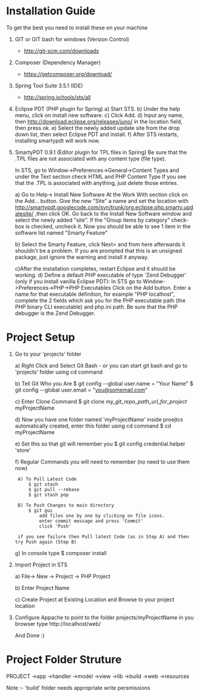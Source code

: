 Installation Guide
==================
To get the best you need to install these on your machine

1) GIT or GIT bash for windows (Version Control)
	- http://git-scm.com/downloads
	
2) Composer (Dependency Manager)
	- https://getcomposer.org/download/
	
3) Spring Tool Suite 3.5.1 (IDE)
	- http://spring.io/tools/sts/all
	
4) Eclipse PDT (PHP plugin for Spring)
	a) Start STS.
	b) Under the help menu, click on install new software.
	c) Click Add.
	d) Input any name, then http://download.eclipse.org/releases/juno/ in the location field, then press ok.
	e) Select the newly added update site from the drop down list, then select Eclipse PDT and install.
	f) After STS restarts, installing smartypdt will work now.

5) SmartyPDT 0.9.1 (Editor plugin for TPL files in Spring)
	Be sure that the .TPL files are not associated with any content type (file type). 
	
	In STS, go to Window->Preferences->General->Content Types and under the Text section check HTML and PHP Content Type If you see that the .TPL is associated with anything, just delete those entries.
	
	a) Go to Help-> Install New Software
	At the Work With section click on the Add... button. Give the new "Site" a name and set the location with http://smartypdt.googlecode.com/svn/trunk/org.eclipse.php.smarty.updatesite/ ,then click OK. Go back to the Install New Software window and select the newly added "site". If the "Group items by category" check-box is checked, uncheck it. Now you should be able to see 1 item in the software list named "Smarty Feature"
	
	b) Select the Smarty Feature, click Next> and from here afterwards it shouldn't be a problem.
	If you are prompted that this is an unsigned package, just ignore the warning and install it anyway.
	
	c)After the installation completes, restart Eclipse and it should be working.
	d) Define a default PHP executable of type 'Zend Debugger' (only if you install vanilla Eclipse PDT):
	In STS go to Window->Preferences->PHP->PHP Executables Click on the Add button. Enter a name for that executable definition, for example "PHP localhost", complete the 2 fields which ask you for the PHP executable path (the PHP binary CLI executable) and php.ini path. Be sure that the PHP debugger is the Zend Debugger.


Project Setup
=============

1) Go to your 'projects' folder
	
	a) Right Click and Select Git Bash
		- or you can start git bash and go to 'projects' folder using cd command
	
	b) Tell Git Who you Are
		$ git config --global user.name = "Your Name"
		$ git config --global user.email = "you@somemail.com"
		
	c) Enter Clone Command
		$ git clone _my_git_repo_path_url_for_project_  myProjectName
	
	d) Now you have one folder named 'myProjectName' inside proejtcs automatically created, 
		enter this folder using cd command
		$ cd myProjectName
		
	e) Set this so that git will remember you
		$ git config credential.helper 'store'
		
	f) Regular Commands you will need to remember (no need to use them now)
		
		A) To Pull Latest Code
			$ git stash
			$ git pull --rebase
			$ git stash pop
		
		B) To Push Changes to main directory
			$ git gui
				add files one by one by clicking on file icons.
				enter commit message and press 'Commit'
				click 'Push'
				
		if you see failure then Pull latest Code (as in Step A) and then try Push again (Step B)
	
	g) In console type 
		$ composer install
		
2) Import Project in STS
	
	a) File-> New -> Project -> PHP Project
	
	b) Enter Project Name
	
	c) Create Project at Existing Location and Browse to your project location

3) Configure Appache to point to the folder projects/myProjectName
	in you browser type
	http://localhost/web/
	
	And Done :)
	
	
Project Folder Struture
=============
PROJECT
	->app
		->handler
		->model
		->view
	->lib
	->build
	->web
	->resources
	
Note :- 'build' folder needs appropriate write persmissions
